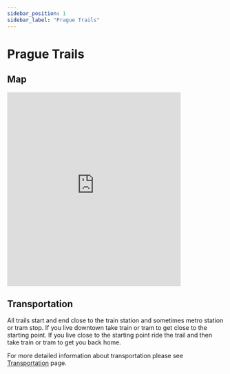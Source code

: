 ```yaml
---
sidebar_position: 1
sidebar_label: "Prague Trails"
---
```


# Prague Trails

## Map

<iframe src="https://frame.mapy.cz/s/muvunufece" width="80%" height="450" frameborder="0"></iframe>

## Transportation

All trails start and end close to the train station and sometimes metro station or tram stop. If you live downtown take train or tram to get close to the starting point. If you live close to the starting point ride the trail and then take train or tram to get you back home.

For more detailed information about transportation please see [Transportation](../transportation) page.